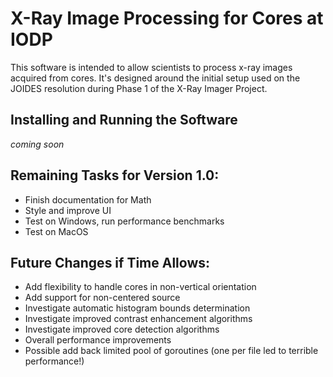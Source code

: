 # X-Ray Image Processing for Cores at IODP

This software is intended to allow scientists to process x-ray images acquired from cores. It's designed around the initial setup used on the JOIDES resolution during Phase 1 of the X-Ray Imager Project.

## Installing and Running the Software
*coming soon*

## Remaining Tasks for Version 1.0:
* Finish documentation for Math
* Style and improve UI
* Test on Windows, run performance benchmarks
* Test on MacOS

## Future Changes if Time Allows:
* Add flexibility to handle cores in non-vertical orientation
* Add support for non-centered source
* Investigate automatic histogram bounds determination
* Investigate improved contrast enhancement algorithms
* Investigate improved core detection algorithms
* Overall performance improvements
* Possible add back limited pool of goroutines (one per file led to terrible performance!)